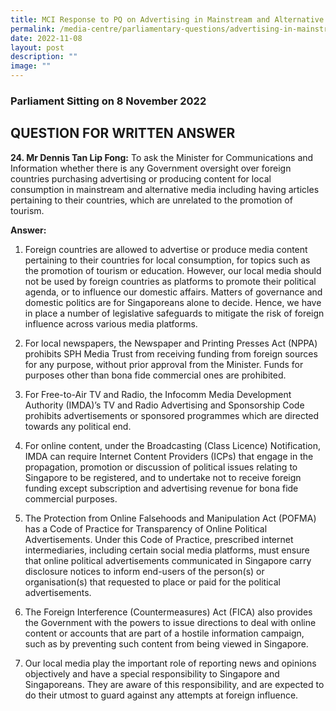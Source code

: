 ```yaml
---
title: MCI Response to PQ on Advertising in Mainstream and Alternative Media
permalink: /media-centre/parliamentary-questions/advertising-in-mainstream-and-alternative-media/
date: 2022-11-08
layout: post
description: ""
image: ""
---
```

### Parliament Sitting on 8 November 2022

QUESTION FOR WRITTEN ANSWER
------------------------------------

**24. Mr Dennis Tan Lip Fong:** To ask the Minister for Communications and Information whether there is any Government oversight over foreign countries purchasing advertising or producing content for local consumption in mainstream and alternative media including having articles pertaining to their countries, which are unrelated to the promotion of tourism.

**Answer:**

1. Foreign countries are allowed to advertise or produce media content pertaining to their countries for local consumption, for topics such as the promotion of tourism or education. However, our local media should not be used by foreign countries as platforms to promote their political agenda, or to influence our domestic affairs. Matters of governance and domestic politics are for Singaporeans alone to decide. Hence, we have in place a number of legislative safeguards to mitigate the risk of foreign influence across various media platforms.

2. For local newspapers, the Newspaper and Printing Presses Act (NPPA) prohibits SPH Media Trust from receiving funding from foreign sources for any purpose, without prior approval from the Minister. Funds for purposes other than bona fide commercial ones are prohibited.

3. For Free-to-Air TV and Radio, the Infocomm Media Development Authority (IMDA)’s TV and Radio Advertising and Sponsorship Code prohibits advertisements or sponsored programmes which are directed towards any political end.

4. For online content, under the Broadcasting (Class Licence) Notification, IMDA can require Internet Content Providers (ICPs) that engage in the propagation, promotion or discussion of political issues relating to Singapore to be registered, and to undertake not to receive foreign funding except subscription and advertising revenue for bona fide commercial purposes.

5. The Protection from Online Falsehoods and Manipulation Act (POFMA) has a Code of Practice for Transparency of Online Political Advertisements. Under this Code of Practice, prescribed internet intermediaries, including certain social media platforms, must ensure that online political advertisements communicated in Singapore carry disclosure notices to inform end-users of the person(s) or organisation(s) that requested to place or paid for the political advertisements.

6. The Foreign Interference (Countermeasures) Act (FICA) also provides the Government with the powers to issue directions to deal with online content or accounts that are part of a hostile information campaign, such as by preventing such content from being viewed in Singapore.

7. Our local media play the important role of reporting news and opinions objectively and have a special responsibility to Singapore and Singaporeans. They are aware of this responsibility, and are expected to do their utmost to guard against any attempts at foreign influence.